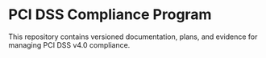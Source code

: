 # PCI DSS Compliance Program
This repository contains versioned documentation, plans, and evidence for managing PCI DSS v4.0 compliance.